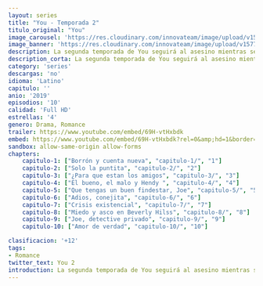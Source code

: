 ```yaml
---
layout: series
title: "You - Temporada 2"
titulo_original: "You"
image_carousel: 'https://res.cloudinary.com/innovateam/image/upload/v1577413365/you2-min_iu5nrs.jpg'
image_banner: 'https://res.cloudinary.com/innovateam/image/upload/v1577413368/you-season-2-netflix-release-min_fwso1p.jpg'
description: La segunda temporada de You seguirá al asesino mientras se muda a Hollywood para construir una nueva vida para sí mismo mientras busca de nuevo el amor.
description_corta: La segunda temporada de You seguirá al asesino mientras se muda a Hollywood para construir una nueva vida para sí mismo mientras busca de nuevo el amor....
category: 'series'
descargas: 'no'
idioma: 'Latino'
capitulo: ''
anio: '2019'
episodios: '10'
calidad: 'Full HD'
estrellas: '4'
genero: Drama, Romance
trailer: https://www.youtube.com/embed/69H-vtHxbdk
embed: https://www.youtube.com/embed/69H-vtHxbdk?rel=0&amp;hd=1&border=0&wmode=opaque&enablejsapi=1&modestbranding=1&controls=1&showinfo=1
sandbox: allow-same-origin allow-forms 
chapters:
    capitulo-1: ["Borrón y cuenta nueva", "capitulo-1/", "1"]
    capitulo-2: ["Solo la puntita", "capitulo-2/", "2"]
    capitulo-3: ["¿Para que estan los amigos", "capitulo-3/", "3"]
    capitulo-4: ["El bueno, el malo y Hendy ", "capitulo-4/", "4"]
    capitulo-5: ["Que tengas un buen findestar, Joe", "capitulo-5/", "5"]
    capitulo-6: ["Adios, conejita", "capitulo-6/", "6"]
    capitulo-7: ["Crisis existencial", "capitulo-7/", "7"]
    capitulo-8: ["Miedo y asco en Beverly Hilss", "capitulo-8/", "8"]
    capitulo-9: ["Joe, detective privado", "capitulo-9/", "9"]
    capitulo-10: ["Amor de verdad", "capitulo-10/", "10"]

clasificacion: '+12'
tags:
- Romance
twitter_text: You 2
introduction: La segunda temporada de You seguirá al asesino mientras se muda a Hollywood para construir una nueva vida para sí mismo mientras busca de nuevo el amor....
---
```












